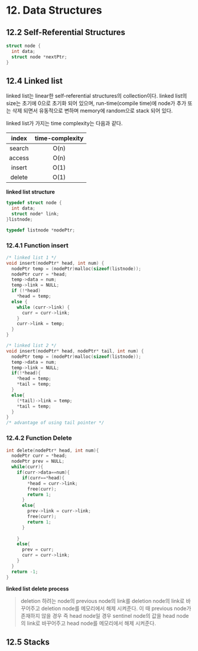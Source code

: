 # 12. Data Structures

## 12.2 Self-Referential Structures

```c
struct node {
  int data;
  struct node *nextPtr;
}
```



## 12.4 Linked list

linked list는 linear한 self-referential structures의 collection이다. linked list의 size는 초기에 0으로 초기화 되어 있으며, run-time(compile time)에 node가 추가 또는 삭제 되면서 유동적으로 변하며 memory에 random으로 stack 되어 있다.

linked list가 가지는 time complexity는 다음과 같다.

| index  | time-complexity |
| :----: | :-------------: |
| search |      O(n)       |
| access |      O(n)       |
| insert |      O(1)       |
| delete |      O(1)       |



**linked list structure**

```c
typedef struct node {
  int data;
  struct node* link;
}listnode;

typedef listnode *nodePtr;
```



### 12.4.1 Function insert

```c
/* linked list 1 */
void insert(nodePtr* head, int num) {
  nodePtr temp = (nodePtr)malloc(sizeof(listnode));
  nodePtr curr = *head;
  temp->data = num;
  temp->link = NULL;
  if (!*head)
    *head = temp;
  else {
    while (curr->link) {
      curr = curr->link;
    }
    curr->link = temp;
  }
}
```

```c
/* linked list 2 */
void insert(nodePtr* head, nodePtr* tail, int num) {
  nodePtr temp = (nodePtr)malloc(sizeof(listnode));
  temp->data = num;
  temp->link = NULL;
  if(!*head){
    *head = temp;
    *tail = temp;
  }
  else{
    (*tail)->link = temp;
    *tail = temp;
  }
}
/* advantage of using tail pointer */
```



### 12.4.2 Function Delete

```c
int delete(nodePtr* head, int num){
  nodePtr curr = *head;
  nodePtr prev = NULL;
  while(curr){
    if(curr->data==num){
      if(curr==*head){
        *head = curr->link;
        free(curr);
        return 1;
      }
      else{
        prev->link = curr->link;
        free(curr);
        return 1;
      }
      
    }
    else{
      prev = curr;
      curr = curr->link;
    }  
  }
  return -1;
}
```

**linked list delete process**

> deletion 하려는 node의 previous node의 link를 deletion node의 link로 바꾸어주고 deletion node를 메모리에서 해제 시켜준다. 이 때 previous node가 존재하지 않을 경우 즉 head node일 경우 sentinel node의 값을 head node의 link로 바꾸어주고 head node를 메모리에서 해제 시켜준다.



## 12.5 Stacks

